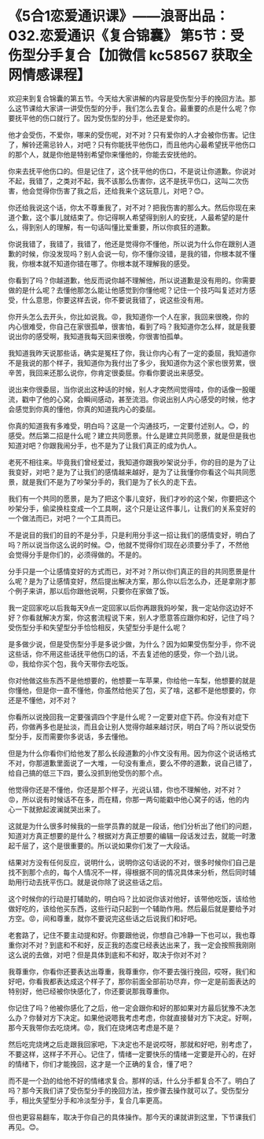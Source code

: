 # 《5合1恋爱通识课》——浪哥出品：032.恋爱通识《复合锦囊》 第5节：受伤型分手复合【加微信 kc58567 获取全网情感课程】

欢迎来到复合锦囊的第五节。今天给大家讲解的内容是受伤型分手的挽回方法。那么这节课给大家讲一讲受伤型的分手，我们怎么去复合。最重要的点是什么呢？你要抚平他的伤口就行了。因为受伤型的分手，他还是爱你的。

他才会受伤，不爱你，哪来的受伤呢，对不对？只有爱你的人才会被你伤害。记住了，解铃还需忌铃人，对吧？只有你能抚平他伤口，而且他内心最希望抚平他伤口的那个人，就是你他是特别希望你来懂他的，你能去安抚他的。

你来去抚平他伤口的。但是记住了，这个抚平他的伤口，不是说让你道歉。你说对不起，我错了，之类对不起，我不该那么伤害你，这不是抚平伤口，这叫二次伤害，他会觉得你伤害了我之后，还给我来个这玩意儿，对吧？😊。

你还给我说这个话，你太不尊重我了，对不对？把我伤害的那么大。然后你现在来道个歉，这个事儿就结束了。你记得啊人希望得到别人的安抚，人最希望的是什么，得到别人的理解，有一句话叫懂比爱重要，所以你疯狂的道歉。

你说我错了，我错了，我错了，他还是觉得你不懂他，所以说为什么你在跟别人道歉的时候，你没发现吗？别人会说一句，你不懂你没错，是我的错，你根本就不懂我，你根本就不知道你错在哪了。你根本就不理解我的感受。

你看到了吗？你越道歉，他反而说你越不理解他，所以说道歉是没有用的。你需要做的是什么呢？去懂他那怎么能让他感觉到你懂他呢？记住一个技巧叫复述对方感受，什么意思，你要这样去说，你不要说我错了，说这些没有用。

你开头怎么去开头，你比如说我。😡，我知道你一个人在家，我回来很晚，你的内心很难受，你自己在家很孤单，很害怕，看到了吗？我知道你怎么样，就是我要说出你的感受啊，我知道我每天回来很晚，你很害怕孤单。

我知道我昨天说那些话，确实是冤枉了你，我让你内心有了一定的委屈，我知道你不是我说的那个样子，我知道你为我付出了多少，我知道你为这个家也很劳累，很辛苦，我回来还那么说你，你肯定很委屈。你看你要说出来感受。

说出来你很委屈，当你说出这种话的时候，别人才突然间觉得哇，你的话像一股暖流，戳中了他的心窝，会瞬间感动，甚至流泪。你说出别人内心感受的时候，他才会感觉到你真的懂他，你真的知道我内心的委屈。

你真的知道我有多难受，明白吗？这是一个沟通技巧，一定要付述别人。😊，的感受。然后第二招是什么呢？建立共同愿景。什么是建立共同愿景，就是但是我也知道对吧？你跟我闹分手，也不是为了让我们真正的成为仇人。

老死不相往来。毕竟我们曾经爱过，我知道你跟我吵架说分手，你的目的是为了让我变好，对吧？是为了让我们的感情越来越好，是为了让我懂你你看这个叫共同愿景，就是我们不是为了吵架分手的，我们是为了长久的走下去。

我们有一个共同的愿景，是为了把这个事儿变好，我们才吵的这个架，你要把这个吵架分手，偷梁换柱变成一个工具啊，这个只是让这件事儿，让我们的关系变好的一个做法而已，对吧？一个工具而已。

不是说目的我们的目的不是分手，只是利用分手这一招让我们的感情变好，明白了吗？所以说当你这么说的时候。😊，他就不觉得你们现在必须要分手了，不然他会觉得分手是你们的，必须得做的。不是的。

分手只是一个让感情变好的方式而已，对不对？所以你们真正的目的共同愿景是什么呢？是为了让感情变好，然后提出解决方案，那么你以后怎么办，还是拿刚才那个例子来讲，那以后你跟他说啊，只要你在家做了饭。

我一定回家吃以后我每天9点一定回家以后你再跟我妈吵架，我一定站你这边好不好？你看就解决方案，你这套流程说下来，别人才愿意答应跟你和好，记住了吗？受伤型分手和失望型分手恰恰相反，失望型分手是什么呢？

是多做少说，但是受伤型分手是多说少做，为什么？因为如果受伤型分手，你不说这些话，你不用这些话抚平他伤口的话，不去复述他的感受，你一个劲儿说。😡，我给你买个包，我今天带你去吃饭。

你对他做这些东西不是他想要的，他想要一车苹果，你给他一车梨，他想要的就是你懂他，但是你一直不懂他，你虽然给他买了包，买了啥，这都不是他想要的，你还是不懂他，对不对？

你看所以说挽回我一定要强调四个字是什么呢？一定要对症下药。你没有对症下药，你做再多也是扯淡，而且会让别人觉得你越来越讨厌，明白了吗？所以说受伤型分手，反而需要你多说话，多去懂他。

但是为什么你看你们给他发了那么长段道歉的小作文没有用。因为你这个说话格式不对，你那道歉里面说了一大堆，一句没有重点，要么不停的道歉，说自己错了，给自己搞的低三下四，要么没抓到他受伤的那个点。

他觉得你还是不懂他，你还是那个样子，光说认错，你也不理解他，对不对？😡，所以说有时候话不在多，而在精，你那一两句能戳中他心窝子的话，他的内心一下就掀起波澜就哭出来了。

这就是为什么很多时候我的一些学员靠的就是一段话，他们分析出了他们的问题，知道对方真正想要的是什么？根据对方真正想要的编辑一段话发过去，就能一时激起千层了，这个是很重要的。所以说如果你们发了一大段话。

结果对方没有任何反应，说明什么，说明你这句话说的不对，很多时候你们自己是找不到那个点的，每个人情况不一样，得根据不同的情况具体来分析，然后同时辅助用行动去抚平伤口。就是说你除了说这些话之后。

这个时候你的行动是打辅助的，明白吗？比如说你该对他好，该带他吃饭，该给他做好吃的，该给他买东西，这些行动只起到一个辅助作用。然后最后就是要给予对方空。😡，间和尊重，就你不要说完这些话之后说我们和好吧。

老套路了，记住不要主动提和好。你要跟他说，你想自己冷静一下也可以，我也尊重你对不对？到底和不和好，反正我的态度已经表达出来了，我一定会按照我刚刚这么说的去做，对吧？但是具体到底和不和好，取决于你对不对？

我尊重你，你看你还要表达出尊重，我尊重你，你不要去强行挽回，哎呀，我们和好吧，你看我都表达成这个样子了，那你前面全部前功尽弃，你一定是前面表达的特别好，他已经被你快感化了，你还要说那我尊重你。

你记住了吗？他被你感化了之后，他一定会跟你和好的那如果对方最后犹豫不决怎么办？你替对方下决定。如果他说嗯我考虑考虑，你就直接替对方下决定。好啊，那今天我带你去吃烧烤。😡，我们在烧烤店考虑是不是？

然后吃完烧烤之后走跟我回家吧，下决定也不是说哎呀，那就和好吧，别考虑了，不要这样，这样子不开心。记住了，情绪一定要快乐的情绪一定要是开心的，在好的情绪下，你们才能挽回，这才是一个正确的复合，懂了吧？

而不是一个劲的给他不好的情绪求复合。那样的话，什么分手都复合不了。明白了吗？那今天我们讲了受伤型分手的挽回方法，按步骤去操作就可以了。受伤型分手，相比失望型分手和冷淡型分手，复合几率更高。

但也更容易翻车，取决于你自己的具体操作。那今天的课就讲到这里，下节课我们再见。😊。